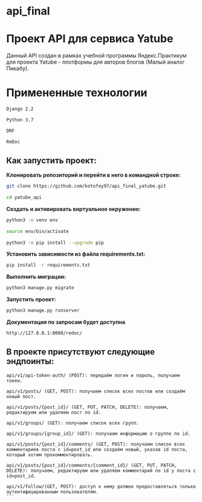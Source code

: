 # api_final 

# Проект API для сервиса Yatube 
Данный API создан в рамках учебной программы Яндекс.Практикум для проекта 
Yatube - плотформы для авторов блогов (Малый аналог Пикабу).

# Примененные технологии

```sh
Django 2.2

Python 3.7

DRF

ReDoc
```
 
## Как запустить проект: 
 
**Клонировать репозиторий и перейти в него в командной строке:** 
 
```sh 
git clone https://github.com/kotofey97/api_final_yatube.git 
 
cd yatube_api 
``` 
**Cоздать и активировать виртуальное окружение:** 
```sh 
python3 -m venv env 
 
source env/bin/activate 
 
python3 -m pip install --upgrade pip 
``` 
**Установить зависимости из файла requirements.txt:** 
```sh 
pip install -r requirements.txt 
``` 
**Выполнить миграции:** 
```sh 
python3 manage.py migrate 
``` 
**Запустить проект:** 
```sh 
python3 manage.py runserver 
``` 
**Документация по запросам будет доступна** 
```sh 
http://127.0.0.1:8000/redoc/ 
``` 
 
## В проекте присутствуют следующие эндпоинты: 
 
    api/v1/api-token-auth/ (POST): передаём логин и пароль, получаем токен. 
     
    api/v1/posts/ (GET, POST): получаем список всех постов или создаём новый пост. 
     
    api/v1/posts/{post_id}/ (GET, PUT, PATCH, DELETE): получаем, редактируем или удаляем пост по id. 
     
    api/v1/groups/ (GET): получаем список всех групп. 
     
    api/v1/groups/{group_id}/ (GET): получаем информацию о группе по id. 
     
    api/v1/posts/{post_id}/comments/ (GET, POST): получаем список всех комментариев поста с id=post_id или создаём новый, указав id поста, который хотим прокомментировать. 
     
    api/v1/posts/{post_id}/comments/{comment_id}/ (GET, PUT, PATCH, DELETE): получаем, редактируем или удаляем комментарий по id у поста с id=post_id. 
     
    api/v1/follow/(GET, POST): доступ к нему должен предоставляться только аутентифицированным пользователям. 
    ``` 
     
 